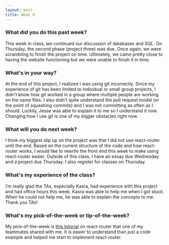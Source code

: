 ```yaml
---
layout: post
title: Week 9
---
```


### What did you do this past week?
This week in class, we continued our discussion of databases and SQL. On Thursday, the second phase (project three) was due. Once again, we were scrambling to finish the project on time. Ultimately, we came pretty close to having the website functioning but we were unable to finish it in time.

### What's in your way?
At the end of this project, I realized I was using git incorrectly. Since my experience of git has been limited to individual or small group projects, I didn’t know how git worked in a group where multiple people are working on the same files. I also didn’t quite understand the pull request model (or the point of squashing commits) and I was not committing as often as I should. Luckily, Jesse was able to explain it to me so I understand it now. Changing how I use git is one of my bigger obstacles right now.

### What will you do next week?
I think my biggest slip up on the project was that I did not use react-router until the end. Based on the current structure of the code and how react-router works, I would like to rewrite the front end this week to make using react-router easier. Outside of this class, I have an essay due Wednesday and a project due Thursday. I also register for classes on Thursday.

### What's my experience of the class?
I’m really glad the TAs, especially Kasra, had experience with this project and had office hours this week. Kasra was able to help me when I got stuck. When he could not help me, he was able to explain the concepts to me. Thank you TAs!

### What's my pick-of-the-week or tip-of-the-week?
My pick-of-the-week is [this tutorial](https://medium.com/@pshrmn/a-simple-react-router-v4-tutorial-7f23ff27adf) on react-router that one of my teammates shared with me. It is easier to understand than just a code example and helped me start to implement react-router.
